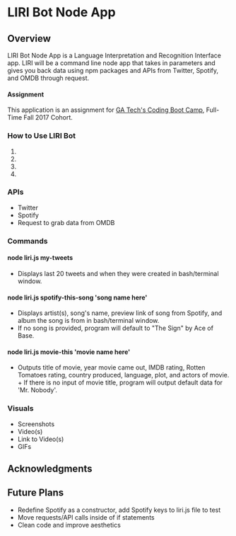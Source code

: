 # LIRI Bot Node App

## Overview
LIRI Bot Node App is a Language Interpretation and Recognition Interface app. LIRI will be a command line node app that takes in parameters and gives you back data using npm packages and APIs from Twitter, Spotify, and OMDB through request.

#### Assignment
This application is an assignment for [GA Tech's Coding Boot Camp](https://codingbootcamp.pe.gatech.edu/), Full-Time Fall 2017 Cohort. 

### How to Use LIRI Bot
1.
2.
3.
4.

### APIs 
+ Twitter 
+ Spotify
+ Request to grab data from OMDB 

### Commands
#### node liri.js my-tweets 
+ Displays last 20 tweets and when they were created in bash/terminal window.

#### node liri.js spotify-this-song 'song name here'
+ Displays artist(s), song's name, preview link of song from Spotify, and album the song is from in bash/terminal window. 
+ If no song is provided, program will default to "The Sign" by Ace of Base.

#### node liri.js movie-this 'movie name here'
+ Outputs title of movie, year movie came out, IMDB rating, Rotten Tomatoes rating, country produced, language, plot, and actors of movie. + If there is no input of movie title, program will output default data for 'Mr. Nobody'.

### Visuals
+ Screenshots
+ Video(s)
+ Link to Video(s)
+ GIFs

## Acknowledgments

## Future Plans
+ Redefine Spotify as a constructor, add Spotify keys to liri.js file to test
+ Move requests/API calls inside of if statements 
+ Clean code and improve aesthetics
